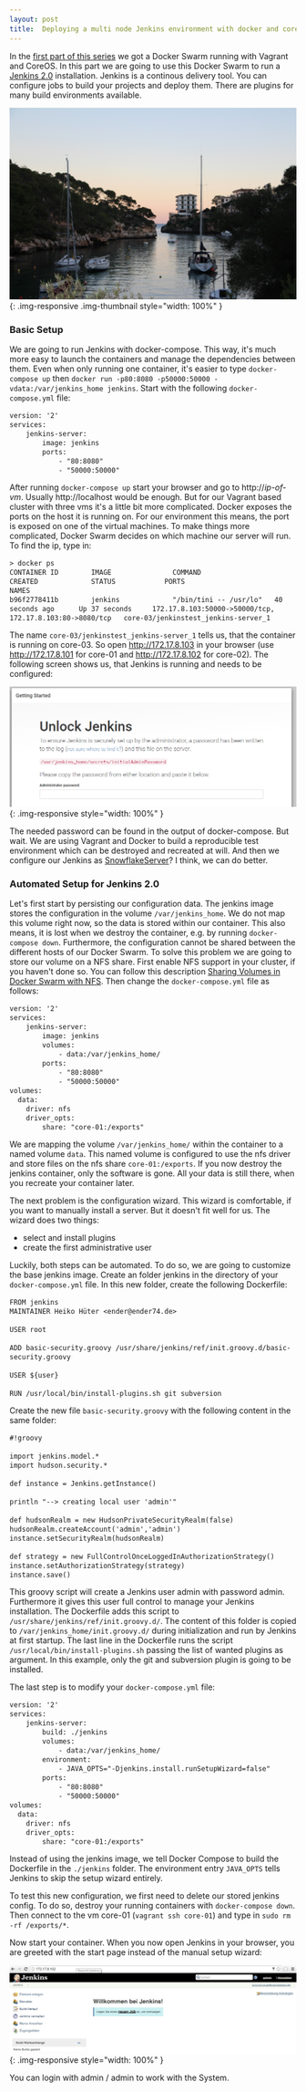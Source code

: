 ```yaml
---
layout: post
title:  Deploying a multi node Jenkins environment with docker and coreos - Part 2
---
```


In the [first part of this series](/Master-Slave-Jenkins-With-Docker-Part1) we got a Docker Swarm
running with Vagrant and CoreOS. In this part we are going to use this Docker Swarm to run a [Jenkins 2.0](https://jenkins.io/) installation. Jenkins is a continous delivery tool. You can configure jobs to build your projects and deploy them. There are plugins for many build environments available.

<!-- more -->
![Teaser](/images/2016-09-09-Master-Slave-Jenkins-With-Docker-Part2/teaser.jpg "Teaser"){: .img-responsive .img-thumbnail style="width: 100%" }

### Basic Setup

We are going to run Jenkins with docker-compose. This way, it's much more easy to launch the containers and manage the dependencies between them. Even when only running one container, it's easier to type ```docker-compose up``` then ```docker run -p80:8080 -p50000:50000 -vdata:/var/jenkins_home jenkins```. Start with the following ```docker-compose.yml``` file:

```
version: '2'
services:
    jenkins-server:
        image: jenkins
        ports:
            - "80:8080"
            - "50000:50000"
```

After running ```docker-compose up``` start your browser and go to http://_ip-of-vm_. Usually http://localhost would be enough. But for our Vagrant based cluster with three vms it's a little bit more complicated. Docker exposes the ports on the host it is running on. For our environment this means, the port is exposed on one of the virtual machines. To make things more complicated, Docker Swarm decides on which machine our server will run. To find the ip, type in:

```
> docker ps
CONTAINER ID        IMAGE               COMMAND                  CREATED             STATUS     	   PORTS                                                      NAMES
b96f2778411b        jenkins             "/bin/tini -- /usr/lo"   40 seconds ago      Up 37 seconds     172.17.8.103:50000->50000/tcp, 172.17.8.103:80->8080/tcp   core-03/jenkinstest_jenkins-server_1
```

The name ```core-03/jenkinstest_jenkins-server_1``` tells us, that the container is running on core-03. So open http://172.17.8.103 in your browser (use http://172.17.8.101 for core-01 and http://172.17.8.102 for core-02). The following screen shows us, that Jenkins is running and needs to be configured:

![Unlock Jenkins](/images/2016-09-09-Master-Slave-Jenkins-With-Docker-Part2/unlock_jenkins.jpg "Unlock Jenkins"){: .img-responsive style="width: 100%" }

The needed password can be found in the output of docker-compose. But wait. We are using Vagrant and Docker to build a reproducible test environment which can be destroyed and recreated at will. And then we configure our Jenkins as [SnowflakeServer](http://martinfowler.com/bliki/SnowflakeServer.html)? I think, we can do better.

### Automated Setup for Jenkins 2.0

Let's first start by persisting our configuration data. The jenkins image stores the configuration in the volume ```/var/jenkins_home```. We do not map this volume right now, so the data is stored within our container. This also means, it is lost when we destroy the container, e.g. by running ```docker-compose down```. Furthermore, the configuration cannot be shared between the different hosts of our Docker Swarm. To solve this problem we are going to store our volume on a NFS share. First enable NFS support in your cluster, if you haven't done so. You can follow this description [Sharing Volumes in Docker Swarm with NFS](/Sharing-Volumes-With-Docker-NFS/). Then change the ```docker-compose.yml``` file as follows:

```
version: '2'
services:
    jenkins-server:
        image: jenkins
        volumes:
            - data:/var/jenkins_home/
        ports:
            - "80:8080"
            - "50000:50000"
volumes:
  data:
    driver: nfs
    driver_opts:
        share: "core-01:/exports"
```

We are mapping the volume ```/var/jenkins_home/``` within the container to a named volume ```data```. This named volume is configured to use the nfs driver and store files on the nfs share ```core-01:/exports```. If you now destroy the jenkins container, only the software is gone. All your data is still there, when you recreate your container later.

The next problem is the configuration wizard. This wizard is comfortable, if you want to manually install a server. But it doesn't fit well for us. The wizard does two things:

- select and install plugins
- create the first administrative user

Luckily, both steps can be automated. To do so, we are going to customize the base jenkins image. Create an folder jenkins in the directory of your ```docker-compose.yml``` file. In this new folder, create the following Dockerfile:

```
FROM jenkins
MAINTAINER Heiko Hüter <ender@ender74.de>

USER root

ADD basic-security.groovy /usr/share/jenkins/ref/init.groovy.d/basic-security.groovy

USER ${user}

RUN /usr/local/bin/install-plugins.sh git subversion
```

Create the new file ```basic-security.groovy``` with the following content in the same folder:

```
#!groovy

import jenkins.model.*
import hudson.security.*

def instance = Jenkins.getInstance()

println "--> creating local user 'admin'"

def hudsonRealm = new HudsonPrivateSecurityRealm(false)
hudsonRealm.createAccount('admin','admin')
instance.setSecurityRealm(hudsonRealm)

def strategy = new FullControlOnceLoggedInAuthorizationStrategy()
instance.setAuthorizationStrategy(strategy)
instance.save()
```

This groovy script will create a Jenkins user admin with password admin. Furthermore it gives this user full control to manage your Jenkins installation. The Dockerfile adds this script to ```/usr/share/jenkins/ref/init.groovy.d/```. The content of this folder is copied to ```/var/jenkins_home/init.groovy.d/``` during initialization and run by Jenkins at first startup.
The last line in the Dockerfile runs the script ```/usr/local/bin/install-plugins.sh``` passing the list of wanted plugins as argument. In this example, only the git and subversion plugin is going to be installed.

The last step is to modify your ```docker-compose.yml``` file:

```
version: '2'
services:
    jenkins-server:
        build: ./jenkins
        volumes:
            - data:/var/jenkins_home/
        environment:
            - JAVA_OPTS="-Djenkins.install.runSetupWizard=false"
        ports:
            - "80:8080"
            - "50000:50000"
volumes:
  data:
    driver: nfs
    driver_opts:
        share: "core-01:/exports"
```

Instead of using the jenkins image, we tell Docker Compose to build the Dockerfile in the ```./jenkins``` folder. The environment entry ```JAVA_OPTS``` tells Jenkins to skip the setup wizard entirely.

To test this new configuration, we first need to delete our stored jenkins config. To do so, destroy your running containers with ```docker-compose down```. Then connect to the vm core-01 (```vagrant ssh core-01```) and type in ```sudo rm -rf /exports/*```.

Now start your container. When you now open Jenkins in your browser, you are greeted with the start page instead of the manual setup wizard:

![Jenkins Start](/images/2016-09-09-Master-Slave-Jenkins-With-Docker-Part2/jenkins_start.jpg "Jenkins Start"){: .img-responsive style="width: 100%" }

You can login with admin / admin to work with the System.
